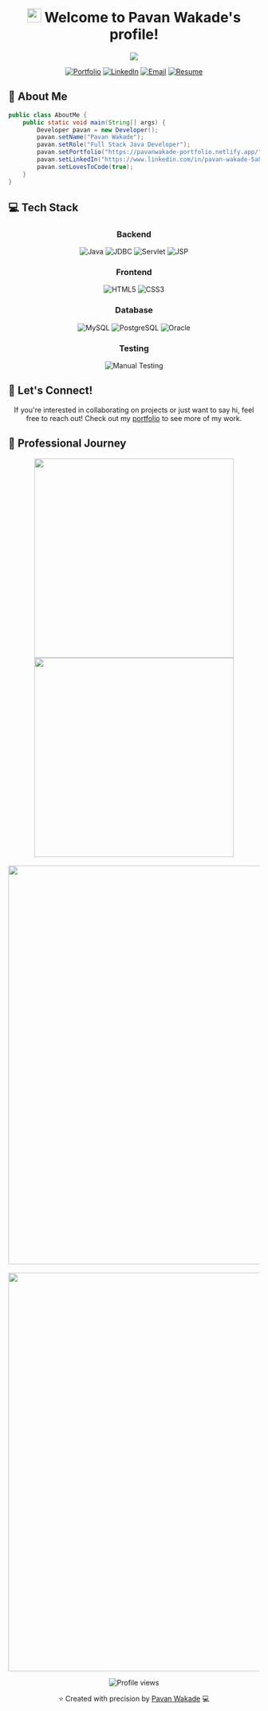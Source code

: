 <h1 align="center">
  <img src="https://media.giphy.com/media/hvRJCLFzcasrR4ia7z/giphy.gif" width="28">
  Welcome to Pavan Wakade's profile!
</h1>

<p align="center">
  <img src="https://readme-typing-svg.herokuapp.com/?lines=Full+Stack+Java+Developer;Always+learning+new+things&font=Fira%20Code&center=true&width=440&height=45&color=f75c7e&vCenter=true&size=22">
</p>

<div align="center">
  
  [![Portfolio](https://img.shields.io/badge/Portfolio-FF5722?style=for-the-badge&logo=todoist&logoColor=white)](https://pavanwakade.netlify.app/)
  [![LinkedIn](https://img.shields.io/badge/LinkedIn-0077B5?style=for-the-badge&logo=linkedin&logoColor=white)](https://www.linkedin.com/in/pavan-wakade-5a851b25b/)
  [![Email](https://img.shields.io/badge/Email-D14836?style=for-the-badge&logo=gmail&logoColor=white)](mailto:pavanwakade199@gmail.com)
  [![Resume](https://img.shields.io/badge/Resume-4285F4?style=for-the-badge&logo=google-drive&logoColor=white)](https://docs.google.com/document/d/1FWFTKJRn8ziJNjaNfGeWQM8yOR10eTw8/edit?usp=drive_link&ouid=102397706253665987194&rtpof=true&sd=true)
  
</div>

## 🚀 About Me

```java
public class AboutMe {
    public static void main(String[] args) {
        Developer pavan = new Developer();
        pavan.setName("Pavan Wakade");
        pavan.setRole("Full Stack Java Developer");
        pavan.setPortfolio("https://pavanwakade-portfolio.netlify.app/");
        pavan.setLinkedIn("https://www.linkedin.com/in/pavan-wakade-5a851b25b/");
        pavan.setLovesToCode(true);
    }
}
```

## 💻 Tech Stack

<div align="center">
  
### Backend
![Java](https://img.shields.io/badge/Java-ED8B00?style=for-the-badge&logo=java&logoColor=white)
![JDBC](https://img.shields.io/badge/JDBC-007396?style=for-the-badge&logo=java&logoColor=white)
![Servlet](https://img.shields.io/badge/Servlet-FF5733?style=for-the-badge&logo=java&logoColor=white)
![JSP](https://img.shields.io/badge/JSP-007396?style=for-the-badge&logo=java&logoColor=white)

### Frontend
![HTML5](https://img.shields.io/badge/HTML5-E34F26?style=for-the-badge&logo=html5&logoColor=white)
![CSS3](https://img.shields.io/badge/CSS3-1572B6?style=for-the-badge&logo=css3&logoColor=white)

### Database
![MySQL](https://img.shields.io/badge/MySQL-4479A1?style=for-the-badge&logo=mysql&logoColor=white)
![PostgreSQL](https://img.shields.io/badge/PostgreSQL-316192?style=for-the-badge&logo=postgresql&logoColor=white)
![Oracle](https://img.shields.io/badge/Oracle-F80000?style=for-the-badge&logo=Oracle&logoColor=white)

### Testing
![Manual Testing](https://img.shields.io/badge/Manual_Testing-8A2BE2?style=for-the-badge&logo=testing-library&logoColor=white)

</div>


## 🤝 Let's Connect!

<div align="center">
  
  If you're interested in collaborating on projects or just want to say hi, feel free to reach out! Check out my [portfolio](https://pavanwakade-portfolio.netlify.app/) to see more of my work.
  
  
</div>


## 🌟 Professional Journey

<div align="center">
  <img src="https://github-readme-stats.vercel.app/api?username=pavanwakade&show_icons=true&theme=github_dark&hide_border=true&bg_color=0d1117" width="400">
  <img src="https://github-readme-streak-stats.herokuapp.com/?user=pavanwakade&theme=github-dark-blue&hide_border=true&background=0d1117" width="400">
</div>

<br>
<div align="center">
  <img src="https://github-profile-summary-cards.vercel.app/api/cards/profile-details?username=pavanwakade&theme=github_dark" width="800">
</div>



<br>



<div align="center">
  <img src="https://github-readme-activity-graph.vercel.app/graph?username=pavanwakade&theme=github-compact&hide_border=true" width="800">
</div>


<p align="center">
  <img src="https://komarev.com/ghpvc/?username=pavanwakade&color=blue" alt="Profile views">
</p>
<div align="center">
  ⭐️ Created with precision by <a href="https://github.com/pavanwakade">Pavan Wakade</a> 💻
</div>
